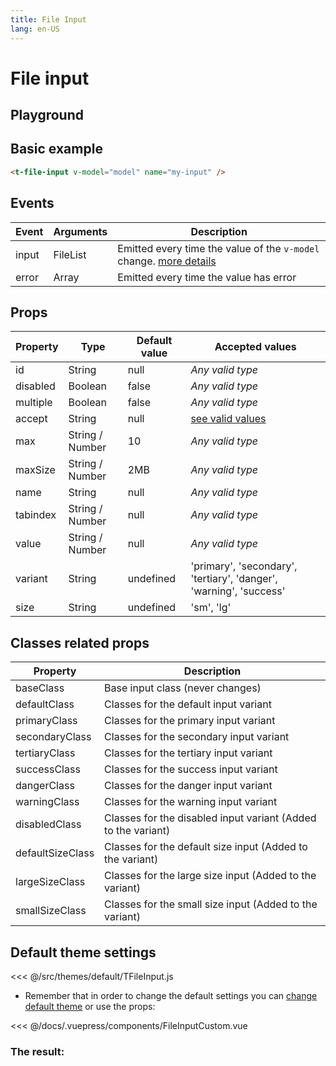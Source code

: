 ```yaml
---
title: File Input
lang: en-US
---
```


# File input

## Playground

<file-input />

## Basic example

```html
<t-file-input v-model="model" name="my-input" />
```

## Events

| Event   | Arguments                   | Description   |
|---    |---                      |---      |
| input   | FileList | Emitted every time the value of the `v-model` change. [more details](https://developer.mozilla.org/fr/docs/Web/HTML/Element/Input/file#files) |
| error   | Array | Emitted every time the value has error |

## Props

| Property    | Type        | Default value | Accepted values |
|---          |---          |---      |--- |
| id          | String      | null      | _Any valid type_ |
| disabled    | Boolean     | false     | _Any valid type_ |
| multiple    | Boolean     | false     | _Any valid type_ |
| accept    | String     | null     | [see valid values](https://developer.mozilla.org/fr/docs/Web/HTML/Element/Input/file#accept) |
| max       | String / Number | 10      | _Any valid type_ |
| maxSize       | String / Number | 2MB      | _Any valid type_ |
| name        | String      | null      | _Any valid type_ |
| tabindex    | String / Number | null      | _Any valid type_ |
| value       | String / Number | null      | _Any valid type_ |
| variant        | String      | undefined      | 'primary', 'secondary', 'tertiary', 'danger', 'warning', 'success' |
| size        | String      | undefined      | 'sm', 'lg' |

## Classes related props

| Property          | Description                       |
|---                |---                            |
| baseClass         | Base input class (never changes)                      |
| defaultClass      | Classes for the default input variant   |
| primaryClass      | Classes for the primary input variant   |
| secondaryClass    | Classes for the secondary input variant   |
| tertiaryClass     | Classes for the tertiary input variant   |
| successClass      | Classes for the success input variant   |
| dangerClass       | Classes for the danger input variant   |
| warningClass      | Classes for the warning input variant   |
| disabledClass     | Classes for the disabled input variant (Added to the variant) |
| defaultSizeClass  | Classes for the default size input (Added to the variant) |
| largeSizeClass    | Classes for the large size input (Added to the variant) |
| smallSizeClass    | Classes for the small size input (Added to the variant) |


## Default theme settings

<<< @/src/themes/default/TFileInput.js

* Remember that in order to change the default settings you can [change default theme](/#_2-2-or-better-yet-create-your-own-theme) or use the props: 

<<< @/docs/.vuepress/components/FileInputCustom.vue

### The result:

<t-card class="mt-2 bg-white">
<file-input-custom />
</t-card>


